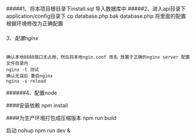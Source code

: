 
#####1、将本项目根目录下install.sql 导入数据库中
#####2、进入api目录下application/config目录下
 cp database.php.bak  database.php
 将里面的配置 根据环境修改为正确配置
###### 3、配置nginx 
    确认本地8888端口无占用，然后将本地ngin.conf 改名 放置于正确的nginx server 配置文件目录内
    nginx -t 测试
    确认无误后 重启nginx
    nginx -s reload
######4、配置node    

####安装依赖
npm install

####为生产环境打包成压缩版本
npm run build

启动
nohup npm run dev &




